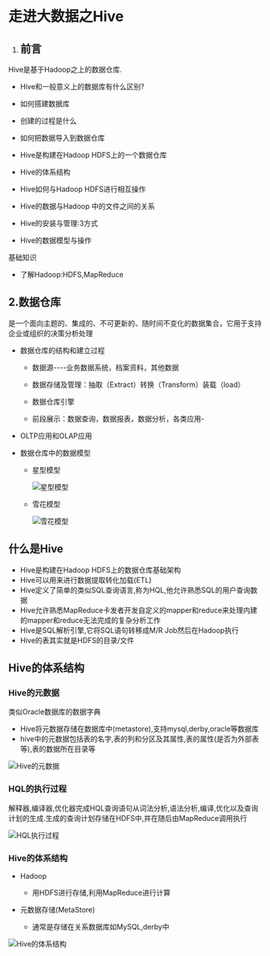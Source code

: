 # 走进大数据之Hive

1. ## 前言

Hive是基于Hadoop之上的数据仓库.

- Hive和一般意义上的数据库有什么区别?
- 如何搭建数据库
- 创建的过程是什么
- 如何把数据导入到数据仓库

- Hive是构建在Hadoop HDFS上的一个数据仓库
- Hive的体系结构
- Hive如何与Hadoop HDFS进行相互操作
- Hive的数据与Hadoop 中的文件之间的关系
- Hive的安装与管理:3方式
- Hive的数据模型与操作

基础知识

- 了解Hadoop:HDFS,MapReduce

## 2.数据仓库

是一个面向主题的、集成的、不可更新的、随时间不变化的数据集合，它用于支持企业或组织的决策分析处理

- 数据仓库的结构和建立过程

  - 数据源----业务数据系统，档案资料，其他数据

  - 数据存储及管理：抽取（Extract）转换（Transform）装载（load）
  - 数据仓库引擎
  - 前段展示：数据查询，数据报表，数据分析，各类应用-

- OLTP应用和OLAP应用

- 数据仓库中的数据模型

  - 星型模型

    ![星型模型](d:\Github\blog\nosql\pictures\数据仓库模型_星型模型.png)

  - 雪花模型

    ![雪花模型](D:\Github\blog\nosql\pictures\数据仓库模型_雪花模型.png)

## 什么是Hive

- Hive是构建在Hadoop HDFS上的数据仓库基础架构
- Hive可以用来进行数据提取转化加载(ETL)
- Hive定义了简单的类似SQL查询语言,称为HQL,他允许熟悉SQL的用户查询数据
- Hive允许熟悉MapReduce卡发者开发自定义的mapper和reduce来处理内建的mapper和reduce无法完成的复杂分析工作
- Hive是SQL解析引擎,它将SQL语句转移成M/R Job然后在Hadoop执行
- Hive的表其实就是HDFS的目录/文件

## Hive的体系结构

### Hive的元数据

类似Oracle数据库的数据字典

- Hive将元数据存储在数据库中(metastore),支持mysql,derby,oracle等数据库
- hive中的元数据包括表的名字,表的列和分区及其属性,表的属性(是否为外部表等),表的数据所在目录等

![Hive的元数据](d:\Github\blog\nosql\pictures\Hived的元数据.png)

### HQL的执行过程

解释器,编译器,优化器完成HQL查询语句从词法分析,语法分析,编译,优化以及查询计划的生成.生成的查询计划存储在HDFS中,并在随后由MapReduce调用执行

![HQL执行过程](d:\Github\blog\nosql\pictures\HQL执行过程.png)

### Hive的体系结构

- Hadoop
  - 用HDFS进行存储,利用MapReduce进行计算

- 元数据存储(MetaStore)
  - 通常是存储在关系数据库如MySQL,derby中

![Hive的体系结构](d:\Github\blog\nosql\pictures\Hive的体系结构.png)